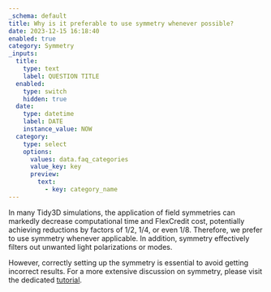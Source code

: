 ```yaml
---
_schema: default
title: Why is it preferable to use symmetry whenever possible?
date: 2023-12-15 16:18:40
enabled: true
category: Symmetry
_inputs:
  title:
    type: text
    label: QUESTION TITLE
  enabled:
    type: switch
    hidden: true
  date:
    type: datetime
    label: DATE
    instance_value: NOW
  category:
    type: select
    options:
      values: data.faq_categories
      value_key: key
      preview:
        text:
          - key: category_name
---
```

In many Tidy3D simulations, the application of field symmetries can markedly decrease computational time and FlexCredit cost, potentially achieving reductions by factors of 1/2, 1/4, or even 1/8. Therefore, we prefer to use symmetry whenever applicable. In addition, symmetry effectively filters out unwanted light polarizations or modes.

However, correctly setting up the symmetry is essential to avoid getting incorrect results. For a more extensive discussion on symmetry, please visit the dedicated [tutorial](https://www.flexcompute.com/tidy3d/examples/notebooks/Symmetry/).